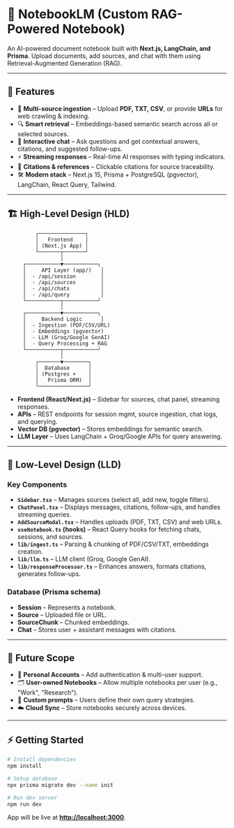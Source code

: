 # 📘 NotebookLM (Custom RAG-Powered Notebook)

An AI-powered document notebook built with **Next.js, LangChain, and Prisma**. Upload documents, add sources, and chat with them using Retrieval-Augmented Generation (RAG).

---

## 🚀 Features

* 📂 **Multi-source ingestion** – Upload **PDF, TXT, CSV**, or provide **URLs** for web crawling & indexing.
* 🔍 **Smart retrieval** – Embeddings-based semantic search across all or selected sources.
* 💬 **Interactive chat** – Ask questions and get contextual answers, citations, and suggested follow-ups.
* ⚡ **Streaming responses** – Real-time AI responses with typing indicators.
* 📑 **Citations & references** – Clickable citations for source traceability.
* 🛠 **Modern stack** – Next.js 15, Prisma + PostgreSQL (pgvector), LangChain, React Query, Tailwind.

---

## 🏗 High-Level Design (HLD)

```
         ┌───────────────┐
         │   Frontend    │
         │ (Next.js App) │
         └───────┬───────┘
                 │
     ┌───────────▼───────────┐
     │     API Layer (app/)   │
     │  - /api/session        │
     │  - /api/sources        │
     │  - /api/chats          │
     │  - /api/query          │
     └───────────┬───────────┘
                 │
     ┌───────────▼───────────┐
     │     Backend Logic      │
     │  - Ingestion (PDF/CSV/URL)
     │  - Embeddings (pgvector)  
     │  - LLM (Groq/Google GenAI)
     │  - Query Processing + RAG  
     └───────────┬───────────┘
                 │
         ┌───────▼────────┐
         │  Database      │
         │ (Postgres +    │
         │   Prisma ORM)  │
         └────────────────┘
```

* **Frontend (React/Next.js)** – Sidebar for sources, chat panel, streaming responses.
* **APIs** – REST endpoints for session mgmt, source ingestion, chat logs, and querying.
* **Vector DB (pgvector)** – Stores embeddings for semantic search.
* **LLM Layer** – Uses LangChain + Groq/Google APIs for query answering.

---

## 🔎 Low-Level Design (LLD)

### Key Components

* **`Sidebar.tsx`** – Manages sources (select all, add new, toggle filters).
* **`ChatPanel.tsx`** – Displays messages, citations, follow-ups, and handles streaming queries.
* **`AddSourceModal.tsx`** – Handles uploads (PDF, TXT, CSV) and web URLs.
* **`useNotebook.ts` (hooks)** – React Query hooks for fetching chats, sessions, and sources.
* **`lib/ingest.ts`** – Parsing & chunking of PDF/CSV/TXT, embeddings creation.
* **`lib/llm.ts`** – LLM client (Groq, Google GenAI).
* **`lib/responseProcessor.ts`** – Enhances answers, formats citations, generates follow-ups.

### Database (Prisma schema)

* **Session** – Represents a notebook.
* **Source** – Uploaded file or URL.
* **SourceChunk** – Chunked embeddings.
* **Chat** – Stores user + assistant messages with citations.

---

## 🔮 Future Scope

* 👤 **Personal Accounts** – Add authentication & multi-user support.
* 🗂 **User-owned Notebooks** – Allow multiple notebooks per user (e.g., "Work", "Research").
* 📝 **Custom prompts** – Users define their own query strategies.
* ☁️ **Cloud Sync** – Store notebooks securely across devices.

---

## ⚡ Getting Started

```bash
# Install dependencies
npm install

# Setup database
npx prisma migrate dev --name init

# Run dev server
npm run dev
```

App will be live at **[http://localhost:3000](http://localhost:3000)**.
